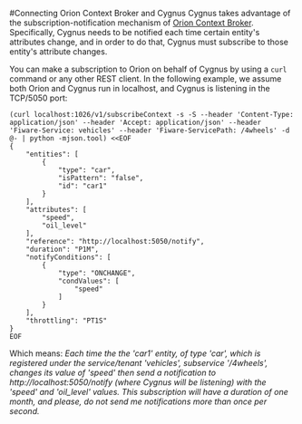 #Connecting Orion Context Broker and Cygnus
Cygnus takes advantage of the subscription-notification mechanism of [Orion Context Broker](https://github.com/telefonicaid/fiware-orion). Specifically, Cygnus needs to be notified each time certain entity's attributes change, and in order to do that, Cygnus must subscribe to those entity's attribute changes.

You can make a subscription to Orion on behalf of Cygnus by using a `curl` command or any other REST client. In the following example, we assume both Orion and Cygnus run in localhost, and Cygnus is listening in the TCP/5050 port:

```
(curl localhost:1026/v1/subscribeContext -s -S --header 'Content-Type: application/json' --header 'Accept: application/json' --header 'Fiware-Service: vehicles' --header 'Fiware-ServicePath: /4wheels' -d @- | python -mjson.tool) <<EOF
{
    "entities": [
        {
            "type": "car",
            "isPattern": "false",
            "id": "car1"
        }
    ],
    "attributes": [
        "speed",
        "oil_level"
    ],
    "reference": "http://localhost:5050/notify",
    "duration": "P1M",
    "notifyConditions": [
        {
            "type": "ONCHANGE",
            "condValues": [
                "speed"
            ]
        }
    ],
    "throttling": "PT1S"
}
EOF
```

Which means: <i>Each time the the 'car1' entity, of type 'car', which is registered under the service/tenant 'vehicles', subservice '/4wheels', changes its value of 'speed' then send a notification to http://localhost:5050/notify (where Cygnus will be listening) with the 'speed' and 'oil_level' values. This subscription will have a duration of one month, and please, do not send me notifications more than once per second.</i>